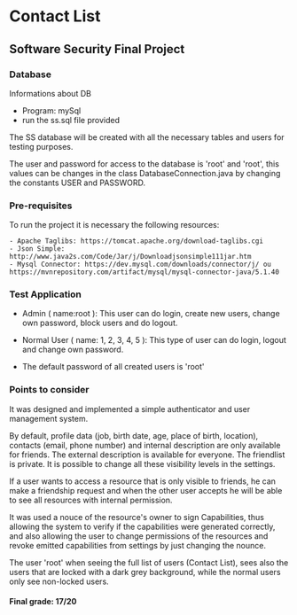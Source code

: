 # Contact List
## Software Security Final Project
### Database
 
Informations about DB 

- Program: mySql
- run the ss.sql file provided
	
The SS database will be created with all the necessary tables and users for testing purposes.

The user and password for access to the database is 'root' and 'root', this values can be changes in the class DatabaseConnection.java by changing the constants USER and PASSWORD.

### Pre-requisites

To run the project it is necessary the following resources:

	- Apache Taglibs: https://tomcat.apache.org/download-taglibs.cgi 
	- Json Simple: http://www.java2s.com/Code/Jar/j/Downloadjsonsimple111jar.htm
	- Mysql Connector: https://dev.mysql.com/downloads/connector/j/ ou https://mvnrepository.com/artifact/mysql/mysql-connector-java/5.1.40

### Test Application
	
- Admin ( name:root ): This user can do login, create new users, change own password, block users and do logout. 

- Normal User ( name: 1, 2, 3, 4, 5 ): This type of user can do login, logout and change own password.

- The default password of all created users is 'root'
	

### Points to consider

It was designed and implemented a simple authenticator and user management system.


By default, profile data (job, birth date, age, place of birth, location), contacts (email, phone number) and internal description are only available for friends.
The external description is available for everyone.
The friendlist is private.
It is possible to change all these visibility levels in the settings.

If a user wants to access a resource that is only visible to friends, he can make a friendship request and when the other user accepts he will be able to see all resources with internal permission.

It was used a nouce of the resource's owner to sign Capabilities, thus allowing the system to verify if the capabilities were generated correctly, and also allowing the user to change permissions of the resources and revoke emitted capabilities from settings by just changing the nounce.

The user 'root' when seeing the full list of users (Contact List), sees also the users that are locked with a dark grey background, while the normal users only see non-locked users.

#### Final grade: 17/20
